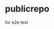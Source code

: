 # publicrepo
for e2e test









































































































































































































































































































































































































































































































































































































































































































































































































































































































































































































































































































































































































































































































































































































































































































































































































































































































































































































































































































































































































































































































































































































































































































































































































































































































































































































































































































































































































































































































































































































































































































































































































































































































































































































































































































































































































































































































































































































































































































































































































































































































































































































































































































































































































































































































































































































